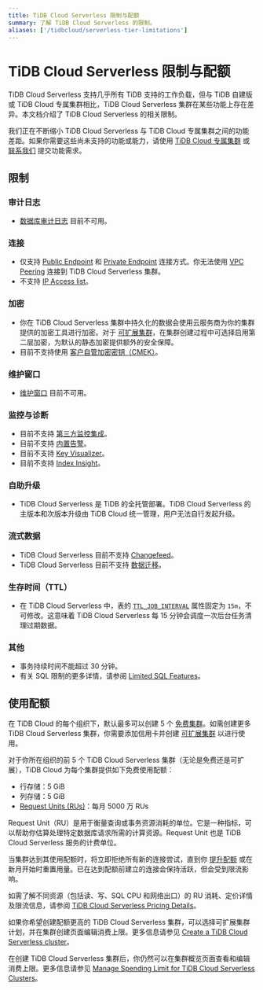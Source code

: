```yaml
---
title: TiDB Cloud Serverless 限制与配额
summary: 了解 TiDB Cloud Serverless 的限制。
aliases: ['/tidbcloud/serverless-tier-limitations']
---
```


# TiDB Cloud Serverless 限制与配额

<!-- markdownlint-disable MD026 -->

TiDB Cloud Serverless 支持几乎所有 TiDB 支持的工作负载，但与 TiDB 自建版或 TiDB Cloud 专属集群相比，TiDB Cloud Serverless 集群在某些功能上存在差异。本文档介绍了 TiDB Cloud Serverless 的相关限制。

我们正在不断缩小 TiDB Cloud Serverless 与 TiDB Cloud 专属集群之间的功能差距。如果你需要这些尚未支持的功能或能力，请使用 [TiDB Cloud 专属集群](/tidb-cloud/select-cluster-tier.md#tidb-cloud-dedicated) 或 [联系我们](https://www.pingcap.com/contact-us/?from=en) 提交功能需求。

## 限制

### 审计日志

- [数据库审计日志](/tidb-cloud/tidb-cloud-auditing.md) 目前不可用。

### 连接

- 仅支持 [Public Endpoint](/tidb-cloud/connect-via-standard-connection-serverless.md) 和 [Private Endpoint](/tidb-cloud/set-up-private-endpoint-connections-serverless.md) 连接方式。你无法使用 [VPC Peering](/tidb-cloud/set-up-vpc-peering-connections.md) 连接到 TiDB Cloud Serverless 集群。
- 不支持 [IP Access list](/tidb-cloud/configure-ip-access-list.md)。

### 加密

- 你在 TiDB Cloud Serverless 集群中持久化的数据会使用云服务商为你的集群提供的加密工具进行加密。对于 [可扩展集群](/tidb-cloud/select-cluster-tier.md#scalable-cluster-plan)，在集群创建过程中可选择启用第二层加密，为默认的静态加密提供额外的安全保障。
- 目前不支持使用 [客户自管加密密钥（CMEK）](/tidb-cloud/tidb-cloud-encrypt-cmek.md)。

### 维护窗口

- [维护窗口](/tidb-cloud/configure-maintenance-window.md) 目前不可用。

### 监控与诊断

- 目前不支持 [第三方监控集成](/tidb-cloud/third-party-monitoring-integrations.md)。
- 目前不支持 [内置告警](/tidb-cloud/monitor-built-in-alerting.md)。
- 目前不支持 [Key Visualizer](/tidb-cloud/tune-performance.md#key-visualizer)。
- 目前不支持 [Index Insight](/tidb-cloud/tune-performance.md#index-insight-beta)。

### 自助升级

- TiDB Cloud Serverless 是 TiDB 的全托管部署。TiDB Cloud Serverless 的主版本和次版本升级由 TiDB Cloud 统一管理，用户无法自行发起升级。

### 流式数据

- TiDB Cloud Serverless 目前不支持 [Changefeed](/tidb-cloud/changefeed-overview.md)。
- TiDB Cloud Serverless 目前不支持 [数据迁移](/tidb-cloud/migrate-from-mysql-using-data-migration.md)。

### 生存时间（TTL）

- 在 TiDB Cloud Serverless 中，表的 [`TTL_JOB_INTERVAL`](/time-to-live.md#ttl-job) 属性固定为 `15m`，不可修改。这意味着 TiDB Cloud Serverless 每 15 分钟会调度一次后台任务清理过期数据。

### 其他

- 事务持续时间不能超过 30 分钟。
- 有关 SQL 限制的更多详情，请参阅 [Limited SQL Features](/tidb-cloud/limited-sql-features.md)。

## 使用配额

在 TiDB Cloud 的每个组织下，默认最多可以创建 5 个 [免费集群](/tidb-cloud/select-cluster-tier.md#free-cluster-plan)。如需创建更多 TiDB Cloud Serverless 集群，你需要添加信用卡并创建 [可扩展集群](/tidb-cloud/select-cluster-tier.md#scalable-cluster-plan) 以进行使用。

对于你所在组织的前 5 个 TiDB Cloud Serverless 集群（无论是免费还是可扩展），TiDB Cloud 为每个集群提供如下免费使用配额：

- 行存储：5 GiB
- 列存储：5 GiB
- [Request Units (RUs)](/tidb-cloud/tidb-cloud-glossary.md#request-unit)：每月 5000 万 RUs

Request Unit（RU）是用于衡量查询或事务资源消耗的单位。它是一种指标，可以帮助你估算处理特定数据库请求所需的计算资源。Request Unit 也是 TiDB Cloud Serverless 服务的计费单位。

当集群达到其使用配额时，将立即拒绝所有新的连接尝试，直到你 [提升配额](/tidb-cloud/manage-serverless-spend-limit.md#update-spending-limit) 或在新月开始时重置用量。已在达到配额前建立的连接会保持活跃，但会受到限流影响。

如需了解不同资源（包括读、写、SQL CPU 和网络出口）的 RU 消耗、定价详情及限流信息，请参阅 [TiDB Cloud Serverless Pricing Details](https://www.pingcap.com/tidb-cloud-serverless-pricing-details)。

如果你希望创建配额更高的 TiDB Cloud Serverless 集群，可以选择可扩展集群计划，并在集群创建页面编辑消费上限。更多信息请参见 [Create a TiDB Cloud Serverless cluster](/tidb-cloud/create-tidb-cluster-serverless.md)。

在创建 TiDB Cloud Serverless 集群后，你仍然可以在集群概览页面查看和编辑消费上限。更多信息请参见 [Manage Spending Limit for TiDB Cloud Serverless Clusters](/tidb-cloud/manage-serverless-spend-limit.md)。